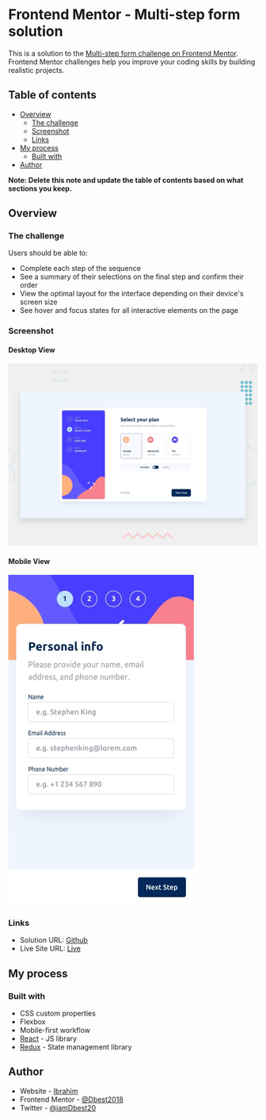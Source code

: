 # Frontend Mentor - Multi-step form solution

This is a solution to the [Multi-step form challenge on Frontend Mentor](https://www.frontendmentor.io/challenges/multistep-form-YVAnSdqQBJ). Frontend Mentor challenges help you improve your coding skills by building realistic projects.

## Table of contents

- [Overview](#overview)
  - [The challenge](#the-challenge)
  - [Screenshot](#screenshot)
  - [Links](#links)
- [My process](#my-process)
  - [Built with](#built-with)
- [Author](#author)

**Note: Delete this note and update the table of contents based on what sections you keep.**

## Overview

### The challenge

Users should be able to:

- Complete each step of the sequence
- See a summary of their selections on the final step and confirm their order
- View the optimal layout for the interface depending on their device's screen size
- See hover and focus states for all interactive elements on the page

### Screenshot

#### Desktop View

![](./public/design/desktop-preview.jpg)

#### Mobile View

![](./public/design/mobile-design-step-1.jpg)

### Links

- Solution URL: [Github](https://github.com/Dbest2018/Form-it)
- Live Site URL: [Live](https://github.com/Dbest2018/Form-it)

## My process

### Built with

- CSS custom properties
- Flexbox
- Mobile-first workflow
- [React](https://reactjs.org/) - JS library
- [Redux](https://react-redux.js.org/) - State management library

## Author

- Website - [Ibrahim](https://iam-ibrahim.netlify.app/)
- Frontend Mentor - [@Dbest2018](https://www.frontendmentor.io/profile/Dbest2018)
- Twitter - [@iamDbest20](https://www.twitter.com/iamDbest20)
